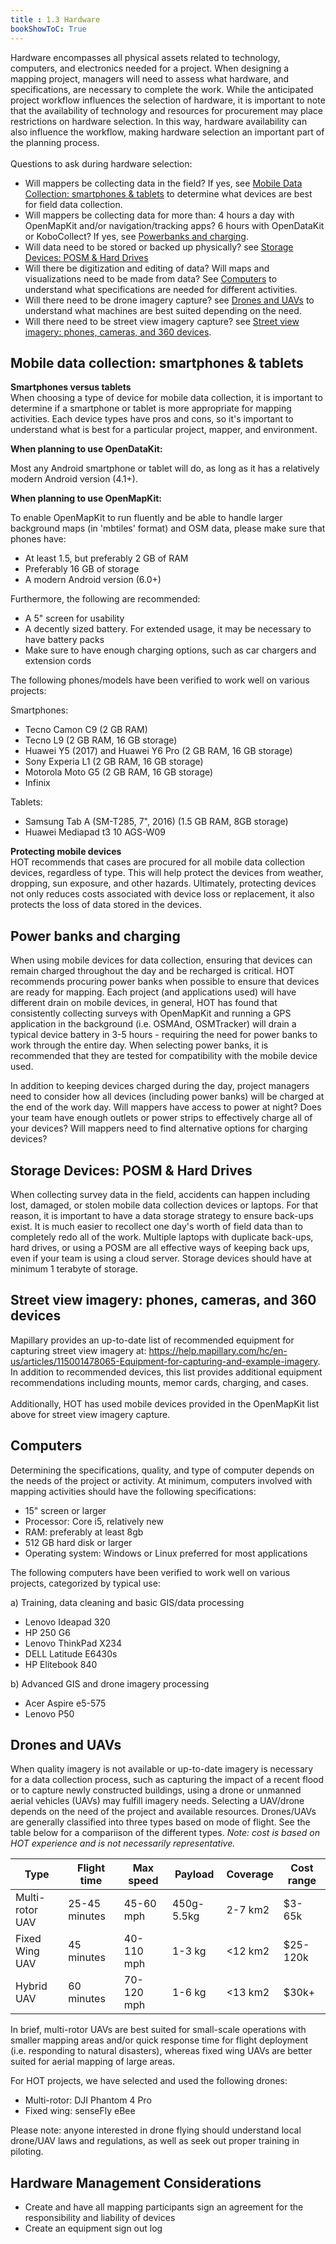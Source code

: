```yaml
---
title : 1.3 Hardware
bookShowToC: True
---
```


Hardware encompasses all physical assets related to technology, computers, and electronics needed for a project. When designing a mapping project, managers will need to assess what hardware, and specifications, are necessary to complete the work. While the anticipated project workflow influences the selection of hardware, it is important to note that the availability of technology and resources for procurement may place restrictions on hardware selection. In this way, hardware availability can also influence the workflow, making hardware selection an important part of the planning process. 
<br> <br>
Questions to ask during hardware selection: 

* Will mappers be collecting data in the field? If yes, see [Mobile Data Collection: smartphones & tablets](https://hotosm.github.io/toolbox/pages/running-a-mapping-project/1.3-hardware/#mobile-data-collection-smartphones-tablets) to determine what devices are best for field data collection. 
* Will mappers be collecting data for more than: 4 hours a day with OpenMapKit and/or navigation/tracking apps? 6 hours with OpenDataKit or KoboCollect? If yes, see [Powerbanks and charging](https://hotosm.github.io/toolbox/pages/running-a-mapping-project/1.3-hardware/#power-banks-and-charging).
* Will data need to be stored or backed up physically? see [Storage Devices: POSM & Hard Drives](https://hotosm.github.io/toolbox/pages/running-a-mapping-project/1.3-hardware/#storage-devices-posm-hard-drives)
* Will there be digitization and editing of data? Will maps and visualizations need to be made from data? See [Computers](https://hotosm.github.io/toolbox/pages/running-a-mapping-project/1.3-hardware/#computers) to understand what specifications are needed for different activities. 
* Will there need to be drone imagery capture? see [Drones and UAVs](https://hotosm.github.io/toolbox/pages/running-a-mapping-project/1.3-hardware/#drones-and-uavs) to understand what machines are best suited depending on the need.  
* Will there need to be street view imagery capture? see [Street view imagery: phones, cameras, and 360 devices](https://hotosm.github.io/toolbox/pages/running-a-mapping-project/1.3-hardware/#street-view-imagery-phones-cameras-and-360-devices).

## Mobile data collection: smartphones & tablets

**Smartphones versus tablets** <br>
When choosing a type of device for mobile data collection, it is important to determine if a smartphone or tablet is more appropriate for mapping activities. Each device types have pros and cons, so it's important to understand what is best for a particular project, mapper, and environment. 



**When planning to use OpenDataKit:**

Most any Android smartphone or tablet will do, as long as it has a relatively modern Android version (4.1+).

**When planning to use OpenMapKit:**

To enable OpenMapKit to run fluently and be able to handle larger background maps (in 'mbtiles' format) and OSM data, please make sure that phones have:

* At least 1.5, but preferably 2 GB of RAM
* Preferably 16 GB of storage
* A modern Android version (6.0+)

Furthermore, the following are recommended:

* A 5" screen for usability
* A decently sized battery. For extended usage, it may be necessary to have battery packs
* Make sure to have enough charging options, such as car chargers and extension cords

The following phones/models have been verified to work well on various projects:

Smartphones:

* Tecno Camon C9 (2 GB RAM)
* Tecno L9 (2 GB RAM, 16 GB storage)
* Huawei Y5 (2017) and Huawei Y6 Pro (2 GB RAM, 16 GB storage)
* Sony Experia L1 (2 GB RAM, 16 GB storage)
* Motorola Moto G5 (2 GB RAM, 16 GB storage)
* Infinix

Tablets:

* Samsung Tab A (SM-T285, 7", 2016) (1.5 GB RAM, 8GB storage)
* Huawei Mediapad t3 10 AGS-W09

**Protecting mobile devices** <br>
HOT recommends that cases are procured for all mobile data collection devices, regardless of type. This will help protect the devices from weather, dropping, sun exposure, and other hazards. Ultimately, protecting devices not only reduces costs associated with device loss or replacement, it also protects the loss of data stored in the devices.

## Power banks and charging

When using mobile devices for data collection, ensuring that devices can remain charged throughout the day and be recharged is critical. HOT recommends procuring power banks when possible to ensure that devices are ready for mapping. Each project (and applications used) will have different drain on mobile devices, in general, HOT has found that consistently collecting surveys with OpenMapKit and running a GPS application in the background (i.e. OSMAnd, OSMTracker) will drain a typical device battery in 3-5 hours - requiring the need for power banks to work through the entire day. When selecting power banks, it is recommended that they are tested for compatibility with the mobile device used. 

In addition to keeping devices charged during the day, project managers need to consider how all devices (including power banks) will be charged at the end of the work day. Will mappers have access to power at night? Does your team have enough outlets or power strips to effectively charge all of your devices? Will mappers need to find alternative options for charging devices?

## Storage Devices: POSM & Hard Drives
When collecting survey data in the field, accidents can happen including lost, damaged, or stolen mobile data collection devices or laptops. For that reason, it is important to have a data storage strategy to ensure back-ups exist. It is much easier to recollect one day's worth of field data than to completely redo all of the work. Multiple laptops with duplicate back-ups, hard drives, or using a POSM are all effective ways of keeping back ups, even if your team is using a cloud server. Storage devices should have at minimum 1 terabyte of storage. 

## Street view imagery: phones, cameras, and 360 devices
Mapillary provides an up-to-date list of recommended equipment for capturing street view imagery at: https://help.mapillary.com/hc/en-us/articles/115001478065-Equipment-for-capturing-and-example-imagery. In addition to recommended devices, this list provides additional equipment recommendations including mounts, memor cards, charging, and cases. 
<br><br>
Additionally, HOT has used mobile devices provided in the OpenMapKit list above for street view imagery capture. 

## Computers
Determining the specifications, quality, and type of computer depends on the needs of the project or activity. At minimum, computers involved with mapping activities should have the following specifications:

*  15" screen or larger
*  Processor: Core i5, relatively new
*  RAM: preferably at least 8gb
*  512 GB hard disk or larger
*  Operating system: Windows or Linux preferred for most applications

The following computers have been verified to work well on various projects, categorized by typical use:

a) Training, data cleaning and basic GIS/data processing

*  Lenovo Ideapad 320
*  HP 250 G6
*  Lenovo	ThinkPad X234
*  DELL	Latitude E6430s
*	 HP Elitebook 840

b) Advanced GIS and drone imagery processing

*  Acer Aspire e5-575
*  Lenovo P50

## Drones and UAVs
When quality imagery is not available or up-to-date imagery is necessary for a data collection process, such as capturing the impact of a recent flood or to capture newly constructed buildings, using a drone or unmanned aerial vehicles (UAVs) may fulfill imagery needs. Selecting a UAV/drone depends on the need of the project and available resources. Drones/UAVs are generally classified into three types based on mode of flight. See the table below for a compariison of the different types. *Note: cost is based on HOT experience and is not necessarily representative.* 

| Type                          | Flight time | Max speed | Payload | Coverage | Cost range |
|------------------------------------------------|-----|------|-----|-------------|-------------|
| Multi-rotor UAV                        | 25-45 minutes   | 45-60 mph    | 450g-5.5kg   | 2-7 km2           | $3-65k|
| Fixed Wing UAV                       | 45 minutes   | 40-110 mph    | 1-3 kg   | <12 km2  |$25-120k|
| Hybrid UAV                                     | 60 minutes   | 70-120 mph    | 1-6 kg   | <13 km2           |$30k+|

In brief, multi-rotor UAVs are best suited for small-scale operations with smaller mapping areas and/or quick response time for flight deployment (i.e. responding to natural disasters), whereas fixed wing UAVs are better suited for aerial mapping of large areas. 

For HOT projects, we have selected and used the following drones: 

* Multi-rotor: DJI Phantom 4 Pro
* Fixed wing: senseFly eBee

Please note: anyone interested in drone flying should understand local drone/UAV laws and regulations, as well as seek out proper training in piloting. 

## Hardware Management Considerations

* Create and have all mapping participants sign an agreement for the responsibility and liability of devices 
* Create an equipment sign out log 
